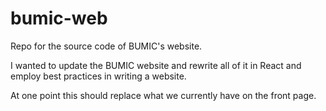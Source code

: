 # bumic-web
Repo for the source code of BUMIC's website.

I wanted to update the BUMIC website and rewrite all of it in React and employ best practices in writing a website.

At one point this should replace what we currently have on the front page.



